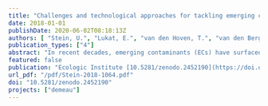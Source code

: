 ```yaml
---
title: "Challenges and technological approaches for tackling emerging contaminants in drinking and wastewater"
date: 2018-01-01
publishDate: 2020-06-02T08:18:13Z
authors: [ "Stein, U.", "Lukat, E.", "van den Hoven, T.", "van den Berg, G.", "Szendrenyi, A. B.", "Beerendonk, E.", "van der Burg, B.", "Bourgin, M.", "Caris-Hofman, R.", "Gross, T.", "Hannappel, S.", "Hebert, A.", "Hernández, M.", "de Jonge, H.", "Kienle, C.", "Gebhardt, J.", "Kounina, A.", "de la Loma Gonzalez, B.", "McArdell, C. S.", "Mutz, D.", "van der Oost, R.", "Pieron, M.", "remy", "Simon, E.", "sprenger", "Vilanova, E.", "Wencki, K.", "van der Zouwen, M.", "Hugi, C.", "Oberschelp, C.", "Schriks, M.", "Baken, K.", "Schritt, H." ]
publication_types: ["4"]
abstract: "In recent decades, emerging contaminants (ECs) have surfaced as one of the key environmental problems threatening ecosystems and public health. Most emerging contaminants are present in low concentrations, and therefore often remain undetected and are also referred to as ‘micropollutants’. Despite this, many ECs raise considerable concerns regarding their impacts on human and environmental health. DEMEAU (Demonstration of promising technologies to address emerging contaminants in water and wastewater), a European Seventh Framework Programme (EU-FP7, 2013-2015) project, aimed to tackle ECs in drinking and wastewater by advancing the uptake of knowledge, prototypes, practices and removal technologies. The project followed a solutions-oriented approach using applied research and demonstration sites, and explored four promising technologies for EC removal and/or degradation: Managed Aquifer Recharge (MAR), Hybrid Ceramic Membrane Filtration (HCMF), Automatic Neural Net Control Systems (ANCS) and Advanced Oxidation Techniques (AOT). Furthermore, Bioassays (BA) were investigated as an effect-based monitoring tool. This article shares new findings for each approach and their potential for widespread integration in the drinking- and wastewater sector. Research results from DEMEAU demonstration sites show that opportunities for synergies among these developments offer the most promising and effective methods for tackling ECs in the water sector."
featured: false
publication: "Ecologic Institute [10.5281/zenodo.2452190](https://doi.org/10.5281/zenodo.2452190)"
url_pdf: "/pdf/Stein-2018-1064.pdf"
doi: "10.5281/zenodo.2452190"
projects: ["demeau"]
---
```


